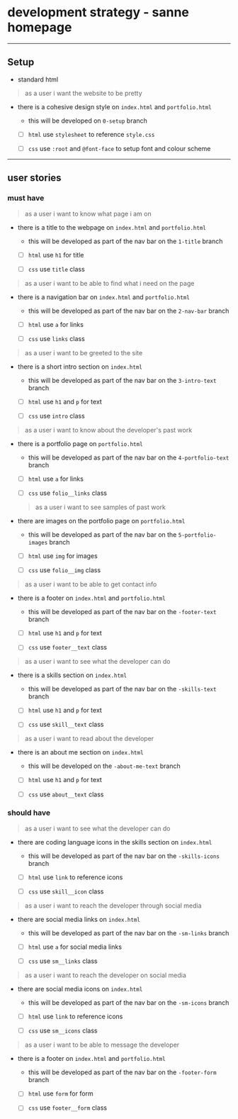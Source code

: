 # development strategy - sanne homepage

---

## Setup

- standard html

> as a user i want the website to be pretty

- there is a cohesive design style on `index.html` and `portfolio.html`

  - this will be developed on `0-setup` branch

  - [ ] `html` use `stylesheet` to reference `style.css`

  - [ ] `css` use `:root` and `@font-face` to setup font and colour scheme

---

## user stories

### must have

> as a user i want to know what page i am on

- there is a title to the webpage on `index.html` and `portfolio.html`

  - this will be developed as part of the nav bar on the `1-title` branch

  - [ ] `html` use `h1` for title

  - [ ] `css` use `title` class

> as a user i want to be able to find what i need on the page

- there is a navigation bar on `index.html` and `portfolio.html`

  - this will be developed as part of the nav bar on the `2-nav-bar` branch

  - [ ] `html` use `a` for links

  - [ ] `css` use `links` class

> as a user i want to be greeted to the site

- there is a short intro section on `index.html`

  - this will be developed as part of the nav bar on the `3-intro-text` branch

  - [ ] `html` use `h1` and `p` for text

  - [ ] `css` use `intro` class

> as a user i want to know about the developer's past work

- there is a portfolio page on `portfolio.html`

  - this will be developed as part of the nav bar on the `4-portfolio-text`
    branch

  - [ ] `html` use `a` for links

  - [ ] `css` use `folio__links` class

  > as a user i want to see samples of past work

- there are images on the portfolio page on `portfolio.html`

  - this will be developed as part of the nav bar on the `5-portfolio-images`
    branch

  - [ ] `html` use `img` for images

  - [ ] `css` use `folio__img` class

> as a user i want to be able to get contact info

- there is a footer on `index.html` and `portfolio.html`

  - this will be developed as part of the nav bar on the `-footer-text` branch

  - [ ] `html` use `h1` and `p` for text

  - [ ] `css` use `footer__text` class

> as a user i want to see what the developer can do

- there is a skills section on `index.html`

  - this will be developed as part of the nav bar on the `-skills-text` branch

  - [ ] `html` use `h1` and `p` for text

  - [ ] `css` use `skill__text` class

> as a user i want to read about the developer

- there is an about me section on `index.html`

  - this will be developed on the `-about-me-text` branch

  - [ ] `html` use `h1` and `p` for text

  - [ ] `css` use `about__text` class

### should have

> as a user i want to see what the developer can do

- there are coding language icons in the skills section on `index.html`

  - this will be developed as part of the nav bar on the `-skills-icons` branch

  - [ ] `html` use `link` to reference icons

  - [ ] `css` use `skill__icon` class

> as a user i want to reach the developer through social media

- there are social media links on `index.html`

  - this will be developed as part of the nav bar on the `-sm-links` branch

  - [ ] `html` use `a` for social media links

  - [ ] `css` use `sm__links` class

> as a user i want to reach the developer on social media

- there are social media icons on `index.html`

  - this will be developed as part of the nav bar on the `-sm-icons` branch

  - [ ] `html` use `link` to reference icons

  - [ ] `css` use `sm__icons` class

> as a user i want to be able to message the developer

- there is a footer on `index.html` and `portfolio.html`

  - this will be developed as part of the nav bar on the `-footer-form` branch

  - [ ] `html` use `form` for form

  - [ ] `css` use `footer__form` class
